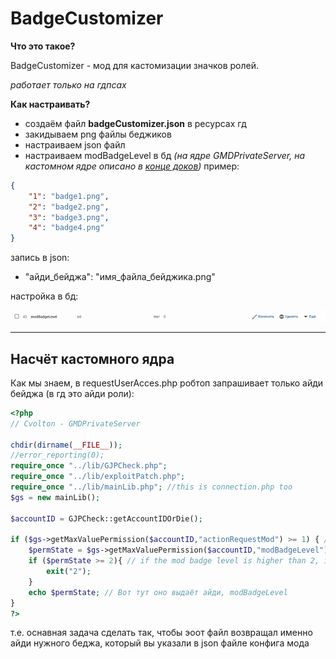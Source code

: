 # BadgeCustomizer

__Что это такое?__

<p>BadgeCustomizer - мод для кастомизации значков ролей. </p>
<em>работает только на гдпсах</em>

__Как настраивать?__

- создаём файл **badgeCustomizer.json** в ресурсах гд
- закидываем png файлы беджиков
- настраиваем json файл
- настраиваем modBadgeLevel в бд <em>(на ядре GMDPrivateServer, на кастомном ядре описано в [конце доков](#Насчёт-кастомного-ядра))</em>
пример:
```json
{
  	"1": "badge1.png",
	"2": "badge2.png",
	"3": "badge3.png",
	"4": "badge4.png"
}
```

запись в json:
-	"айди_бейджа": "имя_файла_бейджика.png"

<p>настройка в бд:</p>

![DB](./assets/bd.png)

---

## Насчёт кастомного ядра

Как мы знаем, в requestUserAcces.php робтоп запрашивает только айди бейджа (в гд это айди роли):
```php
<?php
// Cvolton - GMDPrivateServer

chdir(dirname(__FILE__));
//error_reporting(0);
require_once "../lib/GJPCheck.php";
require_once "../lib/exploitPatch.php";
require_once "../lib/mainLib.php"; //this is connection.php too
$gs = new mainLib();

$accountID = GJPCheck::getAccountIDOrDie();

if ($gs->getMaxValuePermission($accountID,"actionRequestMod") >= 1) { // checks if they have mod
	$permState = $gs->getMaxValuePermission($accountID,"modBadgeLevel"); // checks mod badge level so it knows what to show					   
	if ($permState >= 2){ // if the mod badge level is higher than 2, it will still show elder mod message
		exit("2");
	}
	echo $permState; // Вот тут оно выдаёт айди, modBadgeLevel
}
?>
```
т.е. оснавная задача сделать так, чтобы эоот файл возвращал именно айди нужного беджа, который вы указали в json файле конфига мода
